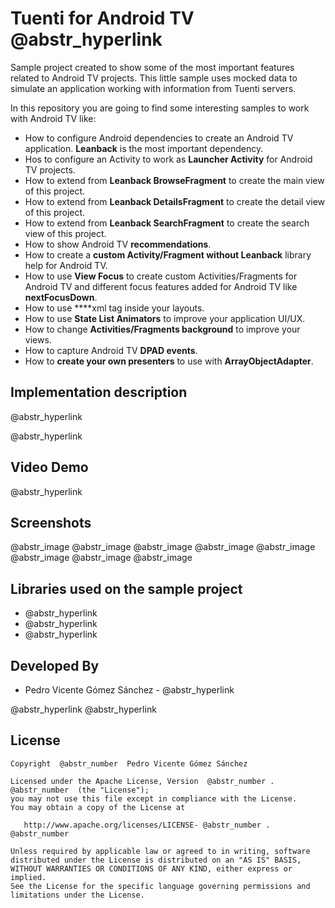 # Tuenti for Android TV @abstr_hyperlink 

Sample project created to show some of the most important features related to Android TV projects. This little sample uses mocked data to simulate an application working with information from Tuenti servers.

In this repository you are going to find some interesting samples to work with Android TV like:

  * How to configure Android dependencies to create an Android TV application. **Leanback** is the most important dependency.
  * Hos to configure an Activity to work as **Launcher Activity** for Android TV projects.
  * How to extend from **Leanback BrowseFragment** to create the main view of this project.
  * How to extend from **Leanback DetailsFragment** to create the detail view of this project.
  * How to extend from **Leanback SearchFragment** to create the search view of this project.
  * How to show Android TV **recommendations**.
  * How to create a **custom Activity/Fragment without Leanback** library help for Android TV.
  * How to use **View Focus** to create custom Activities/Fragments for Android TV and different focus features added for Android TV like **nextFocusDown**.
  * How to use ****xml tag inside your layouts.
  * How to use **State List Animators** to improve your application UI/UX.
  * How to change **Activities/Fragments background** to improve your views.
  * How to capture Android TV **DPAD events**.
  * How to **create your own presenters** to use with **ArrayObjectAdapter**.



## Implementation description

@abstr_hyperlink 

@abstr_hyperlink 

## Video Demo

@abstr_hyperlink 

## Screenshots

@abstr_image @abstr_image @abstr_image @abstr_image @abstr_image @abstr_image @abstr_image @abstr_image 

## Libraries used on the sample project

  * @abstr_hyperlink 
  * @abstr_hyperlink 
  * @abstr_hyperlink 



## Developed By

  * Pedro Vicente Gómez Sánchez - @abstr_hyperlink 



@abstr_hyperlink @abstr_hyperlink 

## License
    
    
    Copyright  @abstr_number  Pedro Vicente Gómez Sánchez
    
    Licensed under the Apache License, Version  @abstr_number . @abstr_number  (the "License");
    you may not use this file except in compliance with the License.
    You may obtain a copy of the License at
    
       http://www.apache.org/licenses/LICENSE- @abstr_number . @abstr_number 
    
    Unless required by applicable law or agreed to in writing, software
    distributed under the License is distributed on an "AS IS" BASIS,
    WITHOUT WARRANTIES OR CONDITIONS OF ANY KIND, either express or implied.
    See the License for the specific language governing permissions and
    limitations under the License.
    
